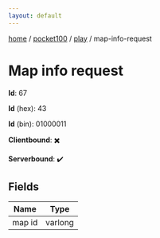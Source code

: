 ```yaml
---
layout: default
---
```


[home](/)  /  [pocket100](/protocol/pocket100)  /  [play](/protocol/pocket100/play)  /  map-info-request

# Map info request

**Id**: 67

**Id** (hex): 43

**Id** (bin): 01000011

**Clientbound**: ✖️

**Serverbound**: ✔️

## Fields

Name | Type
---|---
map id | varlong

